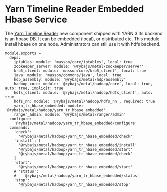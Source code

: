 
# Yarn Timeline Reader Embedded Hbase Service

The [Yarn Timeline Reader][tr] new component shipped with YARN 3.Its backend is an hbase DB.
It can be embedded (local), or distributed etc.
This module install hbase on one node. Administrators can still use it with hdfs backend.

    module.exports =
      deps:
        iptables: module: 'masson/core/iptables', local: true
        zookeeper_server: module: '@rybajs/metal/zookeeper/server'
        krb5_client: module: 'masson/core/krb5_client', local: true
        java: module: 'masson/commons/java', local: true
        hdp_assembly: module: '@rybajs/metal/hdp/assembly'
        hadoop_core: module: '@rybajs/metal/hadoop/core', local: true, auto: true, implicit: true
        hdfs_client: module: '@rybajs/metal/hadoop/hdfs_client', auto: true
        hdfs_nn: module: '@rybajs/metal/hadoop/hdfs_nn', required: true
        yarn_tr_hbase_embedded: module: '@rybajs/metal/hadoop/yarn_tr_hbase_embedded'
        ranger_admin: module: '@rybajs/metal/ranger/admin'
      configure:
        '@rybajs/metal/hadoop/yarn_tr_hbase_embedded/configure'
      commands:
        'check':
          '@rybajs/metal/hadoop/yarn_tr_hbase_embedded/check'
        'install': [
          '@rybajs/metal/hadoop/yarn_tr_hbase_embedded/install'
          '@rybajs/metal/hadoop/yarn_tr_hbase_embedded/start'
          '@rybajs/metal/hadoop/yarn_tr_hbase_embedded/check'
        ]
        'start':
          '@rybajs/metal/hadoop/yarn_tr_hbase_embedded/start'
        # 'status':
        #   '@rybajs/metal/hadoop/yarn_tr_hbase_embedded/status'
        'stop':
          '@rybajs/metal/hadoop/yarn_tr_hbase_embedded/stop'

[tr]: https://hadoop.apache.org/docs/current/hadoop-yarn/hadoop-yarn-site/TimelineServiceV2.html